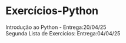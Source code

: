 # Exercícios-Python
Introdução ao Python - Entrega:20/04/25  
Segunda Lista de Exercícios: Entrega:04/04/25
